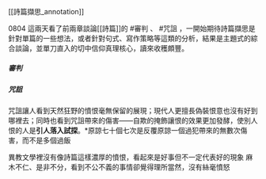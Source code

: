 [[詩篇擷思_annotation]]

0804
這兩天看了前兩章談論[[詩篇]]的 #審判 、 #咒詛 ，一開始期待詩篇擷思是針對單篇的一些想法，或者針對句式、寫作策略等這類的分析，結果是主題式的綜合談論，並單刀直入的切中信仰真理核心，讀來收穫頗豐。

##### 審判


##### 咒詛

咒詛讓人看到天然狂野的憤恨毫無保留的展現；現代人更擅長偽裝恨意也沒有好到哪裡去；同時也看到咒詛帶來的傷害——自欺的掩飾讓恨的效果更加發酵，使別人恨的人是**引人落入試探**。*原諒七十個七次是反覆原諒一個過犯帶來的無數次傷害，而不是多個過飯

異教文學裡沒有像詩篇這樣濃厚的憤恨，看起來是好事但不一定代表好的現象
麻木不仁、是非不分，看到不公不義的事情卻覺得理所當然，沒有絲毫憤怒